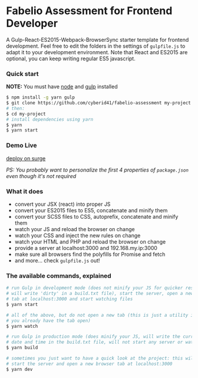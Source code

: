 # Fabelio Assessment for Frontend Developer

A Gulp-React-ES2015-Webpack-BrowserSync starter template for frontend
development. Feel free to edit the folders in the settings of `gulpfile.js` to
adapt it to your development environment. Note that React and ES2015 are
optional, you can keep writing regular ES5 javascript.

### Quick start

**NOTE:** You must have [node](https://nodejs.org/) and [gulp](https://github.com/gulpjs/gulp/blob/master/docs/getting-started.md) installed

```sh
$ npm install -g yarn gulp
$ git clone https://github.com/cyberid41/fabelio-assessment my-project
# then:
$ cd my-project
# install dependencies using yarn
$ yarn
$ yarn start
```

### Demo Live

[deploy on surge](http://fe-fabelio-assessment.surge.sh/)

_PS: You probably want to personalize the first 4 properties of `package.json`
even though it's not required_

### What it does

- convert your JSX (react) into proper JS
- convert your ES2015 files to ES5, concatenate and minify them
- convert your SCSS files to CSS, autoprefix, concatenate and minify them
- watch your JS and reload the browser on change
- watch your CSS and inject the new rules on change
- watch your HTML and PHP and reload the browser on change
- provide a server at localhost:3000 and 192.168.my.ip:3000
- make sure all browsers find the polyfills for Promise and fetch
- and more… check `gulpfile.js` out!

### The available commands, explained

```sh
# run Gulp in development mode (does not minify your JS for quicker response,
# will write 'dirty' in a build.txt file), start the server, open a new browser
# tab at localhost:3000 and start watching files
$ yarn start
```

```sh
# all of the above, but do not open a new tab (this is just a utility in case
# you already have the tab open)
$ yarn watch
```

```sh
# run Gulp in production mode (does minify your JS, will write the current
# date and time in the build.txt file, will not start any server or watch)
$ yarn build
```

```sh
# sometimes you just want to have a quick look at the project: this will simply
# start the server and open a new browser tab at localhost:3000
$ yarn dev
```
